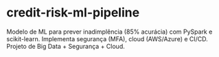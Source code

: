 # credit-risk-ml-pipeline
Modelo de ML para prever inadimplência (85% acurácia) com PySpark e scikit-learn. Implementa segurança (MFA), cloud (AWS/Azure) e CI/CD. Projeto de Big Data + Segurança + Cloud. 
